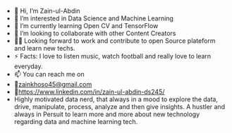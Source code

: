 
- 👋 Hi, I’m Zain-ul-Abdin
- 👀 I’m interested in Data Science and Machine Learning
- 🌱 I’m currently learning Open CV and TensorFlow
- 💞️ I’m looking to collaborate with other Content Creators
- 🐱‍🚀 Looking forward to work and contribute to open Source plateform and learn new techs.
- ⚡ Facts: I love to listen music, watch football and really love to learn everyday.
- 📫 You can reach me on 
- 📧zainkhoso45@gmail.com
- 🔗https://www.linkedin.com/in/zain-ul-abdin-ds245/
- Highly motivated data nerd, that always in a mood to explore the data, drive, manipulate, process, analyze and then give insights. A hustler and always in Persuit to learn more and more about new technology regarding data and machine learning tech.

